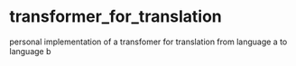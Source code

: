 # transformer_for_translation

personal implementation of a transfomer for translation from language a to language b